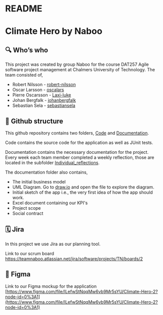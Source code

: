 # README

# Climate Hero by Naboo

## 🔍 Who’s who

This project was created by group Naboo for the course DAT257 Agile software project management at Chalmers University of Technology. The team consisted of,

- Robert Nilsson - [robert-nilsson](https://github.com/robert-nilsson)
- Oscar Larsson - [oscalars](https://github.com/oscalars)
- Pierre Oscarsson - [Laxi-luke](https://github.com/Laxi-luke)
- Johan Bergfalk - [johanbergfalk](https://github.com/johanbergfalk/)
- Sebastian Sela - [sebastiansela](https://github.com/sebastiansela)

## 📍 Github structure

This github repository contains two folders, [Code](https://github.com/johanbergfalk/naboo/tree/main/Code) and [Documentation](https://github.com/johanbergfalk/naboo/tree/main/Documentation). 

Code contains the source code for the application as well as JUnit tests. 

Documentation contains the necessary documentation for the project. Every week each team member completed a weekly reflection, those are located in the subfolder [Individual_reflections](https://github.com/johanbergfalk/naboo/tree/main/Documentation/Individual_reflections). 

The documentation folder also contains,

- The initial business model
- UML Diagram. Go to [draw.io](http://draw.io) and open the file to explore the diagram.
- Initial sketch of the app i.e., the very first idea of how the app should work.
- Excel document containing our KPI's
- Project scope
- Social contract

## 🗓 Jira

In this project we use Jira as our planning tool.

Link to our scrum board https://teamnaboo.atlassian.net/jira/software/projects/TN/boards/2

## 🎨 Figma

Link to our Figma mockup for the application [https://www.figma.com/file/ILefwStNqqMw6vb9Mr5sYU/Climate-Hero-2?node-id=0%3A1](https://www.figma.com/file/ILefwStNqqMw6vb9Mr5sYU/Climate-Hero-2?node-id=0%3A1)